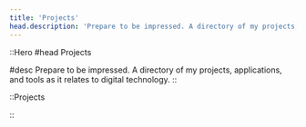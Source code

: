 ```yaml
---
title: 'Projects'
head.description: 'Prepare to be impressed. A directory of my projects, applications, and tools as it relates to digital technology.'
---
```


::Hero
#head
Projects

#desc
Prepare to be impressed. A directory of my projects, applications, and tools as it relates to digital technology.
::

::Projects

::
